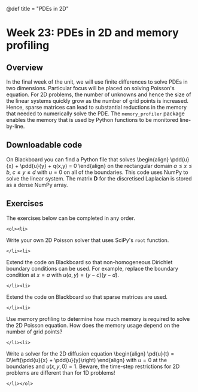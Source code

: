 @def title = "PDEs in 2D"

# Week 23: PDEs in 2D and memory profiling

## Overview

In the final week of the unit, we will use finite differences to solve PDEs in two dimensions.  Particular focus will be placed on solving Poisson's equation.  For 2D problems, the number of unknowns and hence the size of the linear systems quickly grow as the number of grid points is increased.  Hence, sparse matrices can lead to substantial reductions in the memory that needed to numerically solve the PDE.  The `memory_profiler` package enables the memory that is used by Python functions to be monitored line-by-line.


## Downloadable code

On Blackboard you can find a Python file that solves
\begin{align}
\pdd{u}{x} + \pdd{u}{y} + q(x,y) = 0
\end{align}
on the rectangular domain $a \leq x \leq b$, $c \leq y \leq d$ with $u = 0$ on all of the boundaries.  This code uses NumPy to solve the linear system.  The matrix $\mathbf{D}$ for the discretised Laplacian is stored as a dense NumPy array.

## Exercises

The exercises below can be completed in any order.

~~~
<ol><li>
~~~

Write your own 2D Poisson solver that uses SciPy's `root` function.


~~~
</li><li>
~~~
Extend the code on Blackboard so that non-homogeneous Dirichlet boundary conditions can be used.  For example, replace the boundary condition at $x = a$ with $u(a, y) = (y-c)(y-d)$.

~~~
</li><li>
~~~

Extend the code on Blackboard so that sparse matrices are used.

~~~
</li><li>
~~~

Use memory profiling to determine how much memory is required to solve the 2D Poisson equation.  How does the memory usage depend on the number of grid points?  

~~~
</li><li>
~~~

Write a solver for the 2D diffusion equation
\begin{align}
\pd{u}{t} = D\left(\pdd{u}{x} + \pdd{u}{y}\right)
\end{align}
with $u = 0$ at the boundaries and $u(x,y,0) = 1$.
Beware, the time-step restrictions for 2D problems are different than for 1D problems!

~~~
</li></ol>
~~~

